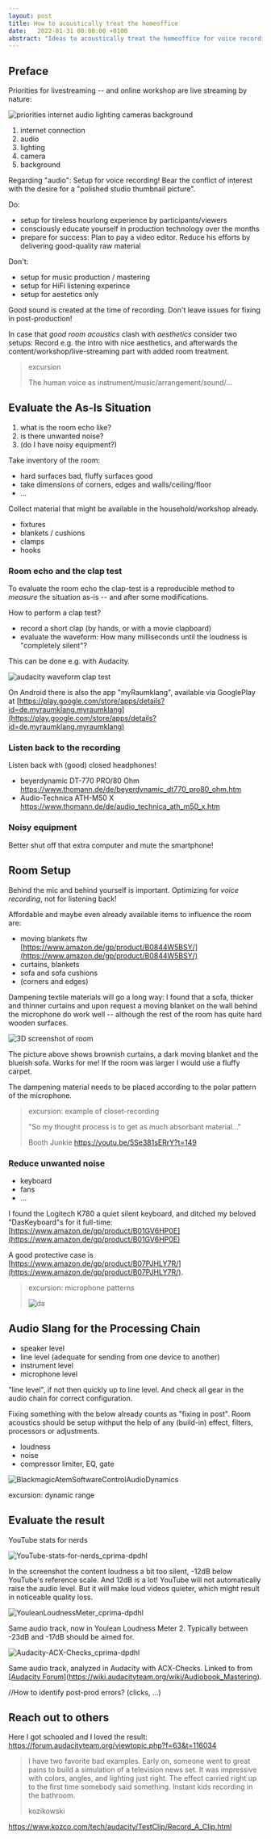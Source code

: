 ```yaml
---
layout: post
title: How to acoustically treat the homeoffice
date:   2022-01-31 00:00:00 +0100
abstract: "Ideas to acoustically treat the homeoffice for voice recording"
---
```



## Preface

Priorities for livestreaming -- and online workshop are live streaming by nature:

![priorities internet audio lighting cameras background](/tec/log/images/priorities_inetnet-audio-lighting-cameras-background.png)

1. internet connection
1. audio
1. lighting
1. camera
1. background

Regarding "audio": Setup for voice recording! Bear the conflict of interest with the desire for a "polished studio thumbnail picture".

Do:

- setup for tireless hourlong experience by participants/viewers
- consciously educate yourself in production technology over the months
- prepare for success: Plan to pay a video editor. Reduce his efforts by delivering good-quality raw material

Don't:

- setup for music production / mastering
- setup for HiFi listening experince
- setup for aestetics only

Good sound is created at the time of recording.
Don't leave issues for fixing in post-production!

In case that _good room acoustics_ clash with _aesthetics_ consider two setups: Record e.g. the intro with nice aesthetics, and afterwards the content/workshop/live-streaming part with added room treatment.

>excursion 
>
>The human voice as instrument/music/arrangement/sound/…

## Evaluate the As-Is Situation

1. what is the room echo like?
2. is there unwanted noise?
3. (do I have noisy equipment?)

Take inventory of the room:

- hard surfaces bad, fluffy surfaces good
- take dimensions of corners, edges and walls/ceiling/floor
- …

Collect material that might be available in the household/workshop already.

- fixtures
- blankets / cushions
- clamps
- hooks

### Room echo and the clap test

To evaluate the room echo the clap-test is a reproducible method to _measure_ the situation as-is -- and after some modifications.

How to perform a clap test?

- record a short clap (by hands, or with a movie clapboard)
- evaluate the waveform: How many milliseconds until the loudness is "completely silent"?

This can be done e.g. with Audacity.

![audacity waveform clap test](/tec/log/audio/images/waveforms.png)

On Android there is also the app "myRaumklang", available via GooglePlay at [https://play.google.com/store/apps/details?id=de.myraumklang.myraumklang](https://play.google.com/store/apps/details?id=de.myraumklang.myraumklang)

### Listen back to the recording

Listen back with (good) closed headphones!

- beyerdynamic DT-770 PRO/80 Ohm https://www.thomann.de/de/beyerdynamic_dt770_pro80_ohm.htm
- Audio-Technica ATH-M50 X https://www.thomann.de/de/audio_technica_ath_m50_x.htm

### Noisy equipment

Better shut off that extra computer and mute the smartphone!

## Room Setup

Behind the mic and behind yourself is important. Optimizing for _voice recording_, not for listening back!

Affordable and maybe even already available items to influence the room are:

- moving blankets ftw [https://www.amazon.de/gp/product/B0844W5BSY/](https://www.amazon.de/gp/product/B0844W5BSY/)
- curtains, blankets
- sofa and sofa cushions
- (corners and edges)

Dampening textile materials will go a long way: I found that a sofa, thicker and thinner curtains and upon request a moving blanket on the wall behind the microphone do work well -- although the rest of the room has quite hard wooden surfaces.

![3D screenshot of room](/tec/log/audio/images/WOB38A8-audio.png)

The picture above shows brownish curtains, a dark moving blanket and the blueish sofa. Works for me! If the room was larger I would use a fluffy carpet.

The dampening material needs to be placed according to the polar pattern of the microphone.

>excursion: example of closet-recording
>
>"So my thought process is to get as much absorbant material…"
>
>Booth Junkie
>https://youtu.be/5Se381sERrY?t=149

### Reduce unwanted noise

- keyboard
- fans
- …

I found the Logitech K780 a quiet silent keyboard, and ditched my beloved "DasKeyboard"s for it full-time: [https://www.amazon.de/gp/product/B01GV6HP0E](https://www.amazon.de/gp/product/B01GV6HP0E)

A good protective case is [https://www.amazon.de/gp/product/B07PJHLY7R/](https://www.amazon.de/gp/product/B07PJHLY7R/).


>excursion: microphone patterns
>
>![da](/tec/log/audio/images/microphone-polar-patterns.png)

## Audio Slang for the Processing Chain

- speaker level
- line level (adequate for sending from one device to another)
- instrument level
- microphone level

"line level", if not then quickly up to line level. And check all gear in the audio chain for correct configuration.

Fixing something with the below already counts as "fixing in post". Room acoustics should be setup withput the help of any (build-in) effect, filters, processors or adjustments.

- loudness
- noise
- compressor limiter, EQ, gate

![BlackmagicAtemSoftwareControlAudioDynamics](/tec/log/audio/images/BlackmagicAtemSoftwareControlAudioDynamics.png)

excursion: dynamic range

## Evaluate the result

YouTube stats for nerds

![YouTube-stats-for-nerds_cprima-dpdhl](/tec/log/audio/images/YouTube-stats-for-nerds_cprima-dpdhl.png)

In the screenshot the content loudness a bit too silent, -12dB below YouTube's reference scale. And 12dB is a lot! YouTube will not automatically raise the audio level. But it will make loud videos quieter, which might result in noticeable quality loss.

![YouleanLoudnessMeter_cprima-dpdhl](/tec/log/audio/images/YouleanLoudnessMeter_cprima-dpdhl.png)

Same audio track, now in Youlean Loudness Meter 2. Typically between -23dB and -17dB should be aimed for.

![Audacity-ACX-Checks_cprima-dpdhl](/tec/log/audio/images/Audacity-ACX-Checks_cprima-dpdhl.png)

Same audio track, analyzed in Audacity with ACX-Checks. Linked to from [[Audacity Forum](https://wiki.audacityteam.org/wiki/Audiobook_Mastering)](https://wiki.audacityteam.org/wiki/Audiobook_Mastering).


//How to identify post-prod errors? (clicks, …)


## Reach out to others

Here I got schooled and I loved the result:
https://forum.audacityteam.org/viewtopic.php?f=63&t=116034

>I have two favorite bad examples. Early on, someone went to great pains to build a simulation of a television news set. It was impressive with colors, angles, and lighting just right. The effect carried right up to the first time somebody said something. Instant kids recording in the bathroom.
>
>kozikowski

https://www.kozco.com/tech/audacity/TestClip/Record_A_Clip.html